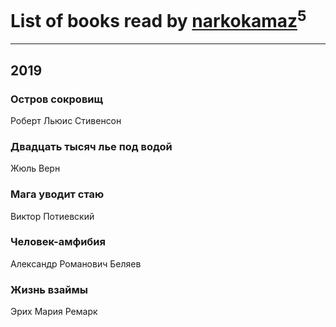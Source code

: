 # List of books read by [narkokamaz](http://vk.com/id372550556)<sup>5</sup>
---

## 2019

### Остров сокровищ
Роберт Льюис Стивенсон


### Двадцать тысяч лье под водой
Жюль Верн


### Мага уводит стаю
Виктор Потиевский


### Человек-амфибия
Александр Романович Беляев


### Жизнь взаймы
Эрих Мария Ремарк



